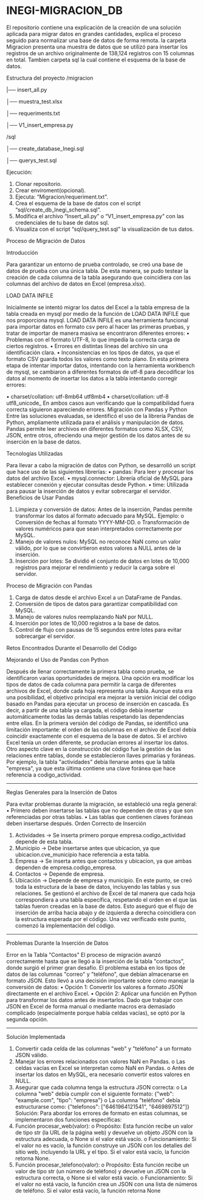 # INEGI-MIGRACION_DB
El repositorio contiene una explicación de la creación de una solución aplicada para migrar datos en grandes cantidades, explica el proceso seguido para normalizar una base de datos de forma remota.
la carpeta Migracion presenta una muestra de datos que se utilizó para insertar los registros de un archivo originalmente de 138,124 registros con 15 columnas en total.
Tambien carpeta sql la cual contiene el esquema de la base de datos.

Estructura del proyecto
/migracion

|── insert_all.py

│── muestra_test.xlsx               

│── requeriments.txt

│── V1_insert_empresa.py

/sql

│── create_database_Inegi.sql

│── querys_test.sql

Ejecución:
1. Clonar repositorio.
2. Crear enviroment(opcional).
3. Ejecuta: “Migracion/requeriment.txt”.
4. Crea el esquema de la base de datos con el script “sql/create_db_Inegi_schema.sql”.
5. Modifica el archivo “Insert_all.py” o “V1_insert_empresa.py” con las credenciales de tu base de datos sql.
6. Visualiza con el script “sql/query_test.sql” la visualización de tus datos.


Proceso de Migración de Datos

Introducción

Para garantizar un entorno de prueba controlado, se creó una base de datos de prueba con una única tabla. De esta manera, se pudo testear la creación de cada columna de la tabla asegurando que coincidiera con las columnas del archivo de datos en Excel (empresa.xlsx).

LOAD DATA INFILE

Inicialmente se intentó migrar los datos del Excel a la tabla empresa de la tabla creada en mysql por medio de la función de LOAD DATA INFILE que nos proporciona mysql. LOAD DATA INFILE es una herramienta funcional para importar datos en formato csv pero al hacer las primeras pruebas, y tratar de importar de manera masiva se encontraron diferentes errores:
•	Problemas con el formato UTF-8, lo que impedía la correcta carga de ciertos registros.
•	Errores en distintas líneas del archivo sin una identificación clara.
•	Inconsistencias en los tipos de datos, ya que el formato CSV guarda todos los valores como texto plano.
En esta primera etapa de intentar importar datos, intentando con la herramienta workbench de mysql, se cambiaron a diferentes formatos de utf-8 para decodificar los datos al momento de insertar los datos a la tabla intentando corregir errores:

•	charset/collation: utf-8mb64	utf8mb4 
•	charset/collation: utf-8		utf8_unicode_
En ambos casos aun verificando que la compatibilidad fuera correcta siguieron apareciendo errores.
Migración con Pandas y Python
Entre las soluciones evaluadas, se identificó el uso de la librería Pandas de Python, ampliamente utilizada para el análisis y manipulación de datos. Pandas permite leer archivos en diferentes formatos como XLSX, CSV, JSON, entre otros, ofreciendo una mejor gestión de los datos antes de su inserción en la base de datos.

Tecnologías Utilizadas

Para llevar a cabo la migración de datos con Python, se desarrolló un script que hace uso de las siguientes librerías:
•	pandas: Para leer y procesar los datos del archivo Excel.
•	mysql.connector: Librería oficial de MySQL para establecer conexión y ejecutar consultas desde Python.
•	time: Utilizada para pausar la inserción de datos y evitar sobrecargar el servidor.
Beneficios de Usar Pandas
1.	Limpieza y conversión de datos: Antes de la inserción, Pandas permite transformar los datos al formato adecuado para MySQL. Ejemplo:
o	Conversión de fechas al formato YYYY-MM-DD.
o	Transformación de valores numéricos para que sean interpretados correctamente por MySQL.
2.	Manejo de valores nulos: MySQL no reconoce NaN como un valor válido, por lo que se convirtieron estos valores a NULL antes de la inserción.
3.	Inserción por lotes: Se dividió el conjunto de datos en lotes de 10,000 registros para mejorar el rendimiento y reducir la carga sobre el servidor.

Proceso de Migración con Pandas
1.	Carga de datos desde el archivo Excel a un DataFrame de Pandas.
2.	Conversión de tipos de datos para garantizar compatibilidad con MySQL.
3.	Manejo de valores nulos reemplazando NaN por NULL.
4.	Inserción por lotes de 10,000 registros a la base de datos.
5.	Control de flujo con pausas de 15 segundos entre lotes para evitar sobrecargar el servidor.

   Retos Encontrados Durante el Desarrollo del Código 

Mejorando el Uso de Pandas con Python

Después de llenar correctamente la primera tabla como prueba, se identificaron varias oportunidades de mejora. Una opción era modificar los tipos de datos de cada columna para permitir la carga de diferentes archivos de Excel, donde cada hoja representa una tabla. Aunque esta era una posibilidad, el objetivo principal era mejorar la versión inicial del código basado en Pandas para ejecutar un proceso de inserción en cascada. Es decir, a partir de una tabla ya cargada, el código debía insertar automáticamente todas las demás tablas respetando las dependencias entre ellas.
En la primera versión del código de Pandas, se identificó una limitación importante: el orden de las columnas en el archivo de Excel debía coincidir exactamente con el esquema de la base de datos. Si el archivo Excel tenía un orden diferente, se producían errores al insertar los datos.
Otro aspecto clave en la construcción del código fue la gestión de las relaciones entre tablas, donde se establecieron llaves primarias y foráneas. Por ejemplo, la tabla "actividades" debía llenarse antes que la tabla "empresa", ya que esta última contiene una clave foránea que hace referencia a codigo_actividad.
________________________________________

Reglas Generales para la Inserción de Datos

Para evitar problemas durante la migración, se estableció una regla general:
•	Primero deben insertarse las tablas que no dependen de otras y que son referenciadas por otras tablas.
•	Las tablas que contienen claves foráneas deben insertarse después.
Orden Correcto de Inserción
1.	Actividades → Se inserta primero porque empresa.codigo_actividad depende de esta tabla.
2.	Municipio → Debe insertarse antes que ubicacion, ya que ubicacion.cve_municipio hace referencia a esta tabla.
3.	Empresa → Se inserta antes que contactos y ubicacion, ya que ambas dependen de empresa.codigo_empresa.
4.	Contactos → Depende de empresa.
5.	Ubicación → Depende de empresa y municipio.
En este punto, se creó toda la estructura de la base de datos, incluyendo las tablas y sus relaciones. Se gestionó el archivo de Excel de tal manera que cada hoja correspondiera a una tabla específica, respetando el orden en el que las tablas fueron creadas en la base de datos. Esto aseguró que el flujo de inserción de arriba hacia abajo y de izquierda a derecha coincidiera con la estructura esperada por el código.
Una vez verificado este punto, comenzó la implementación del código.
________________________________________
Problemas Durante la Inserción de Datos

Error en la Tabla "Contactos"
El proceso de migración avanzó correctamente hasta que se llegó a la inserción de la tabla "contactos", donde surgió el primer gran desafío.
El problema estaba en los tipos de datos de las columnas "correo" y "teléfono", que debían almacenarse en formato JSON. Esto llevó a una decisión importante sobre cómo manejar la conversión de datos:
•	Opción 1: Convertir los valores a formato JSON directamente en el archivo Excel.
•	Opción 2: Aplicar una función en Python para transformar los datos antes de insertarlos.
Dado que trabajar con JSON en Excel de forma manual o mediante macros era demasiado complicado (especialmente porque había celdas vacías), se optó por la segunda opción.
________________________________________

Solución Implementada

1.	Convertir cada celda de las columnas "web" y "teléfono" a un formato JSON válido.
2.	Manejar los errores relacionados con valores NaN en Pandas. 
o	Las celdas vacías en Excel se interpretan como NaN en Pandas.
o	Antes de insertar los datos en MySQL, era necesario convertir estos valores en NULL.
3.	Asegurar que cada columna tenga la estructura JSON correcta: 
o	La columna "web" debía cumplir con el siguiente formato: 
{"web": "example.com", "tipo": "empresa"}
o	La columna "teléfono" debía estructurarse como:
{"telefonos": ["6461964121541", "6469897512"]}
Solución:
Para abordar los errores de formato en estas columnas, se implementaron dos funciones específicas:
1.	Función procesar_web(valor):
o	Propósito: Esta función recibe un valor de tipo str (la URL de la página web) y devuelve un objeto JSON con la estructura adecuada, o None si el valor está vacío.
o	Funcionamiento: Si el valor no es vacío, la función construye un JSON con los detalles del sitio web, incluyendo la URL y el tipo. Si el valor está vacío, la función retorna None.
2.	Función procesar_telefono(valor):
o	Propósito: Esta función recibe un valor de tipo str (un número de teléfono) y devuelve un JSON con la estructura correcta, o None si el valor está vacío.
o	Funcionamiento: Si el valor no está vacío, la función crea un JSON con una lista de números de teléfono. Si el valor está vacío, la función retorna None
